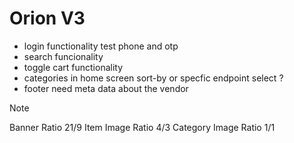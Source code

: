# Orion V3

- login functionality test phone and otp
- search funcionality
- toggle cart functionality
- categories in home screen sort-by or specfic endpoint select ?
- footer need meta data about the vendor

> [!note]
> Banner Ratio 21/9
> Item Image Ratio 4/3
> Category Image Ratio 1/1
